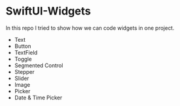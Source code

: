 # SwiftUI-Widgets

In this repo I tried to show how we can code widgets in one project.

- Text
- Button
- TextField
- Toggle
- Segmented Control
- Stepper
- Slider
- Image
- Picker
- Date & Time Picker
